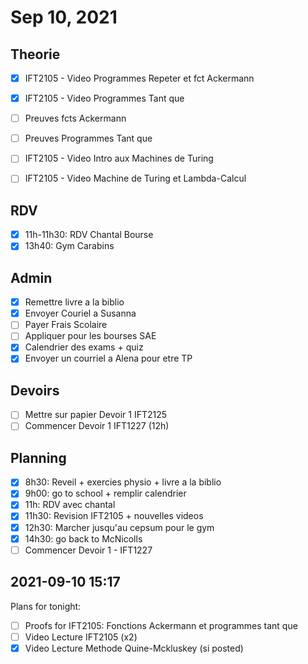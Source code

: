 # Sep 10, 2021

## Theorie

- [X] IFT2105 - Video Programmes Repeter et fct Ackermann 
- [X] IFT2105 - Video Programmes Tant que

- [ ] Preuves fcts Ackermann
- [ ] Preuves Programmes Tant que

- [ ] IFT2105 - Video Intro aux Machines de Turing
- [ ] IFT2105 - Video Machine de Turing et Lambda-Calcul

## RDV

- [X] 11h-11h30: RDV Chantal Bourse
- [X] 13h40: Gym Carabins

## Admin

- [X] Remettre livre a la biblio
- [X] Envoyer Couriel a Susanna 
- [ ] Payer Frais Scolaire
- [ ] Appliquer pour les bourses SAE
- [X] Calendrier des exams + quiz
- [X] Envoyer un courriel a Alena pour etre TP

## Devoirs

- [ ] Mettre sur papier Devoir 1 IFT2125
- [ ] Commencer Devoir 1 IFT1227 (12h)

## Planning

- [X] 8h30: Reveil + exercies physio + livre a la biblio
- [X] 9h00: go to school + remplir calendrier
- [X] 11h: RDV avec chantal
- [X] 11h30: Revision IFT2105 + nouvelles videos
- [X] 12h30: Marcher jusqu'au cepsum pour le gym
- [X] 14h30: go back to McNicolls
- [ ] Commencer Devoir 1 - IFT1227

## 2021-09-10 15:17

Plans for tonight:
- [ ] Proofs for IFT2105: Fonctions Ackermann et programmes tant que
- [ ] Video Lecture IFT2105 (x2)
- [X] Video Lecture Methode Quine-Mckluskey (si posted)
